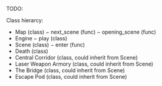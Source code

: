 TODO:

Class hierarcy:

* Map (class)
    − next_scene (func)
    − opening_scene (func)
* Engine − play (class)
* Scene (class)
    − enter (func)
* Death (class)
* Central Corridor (class, could inherit from Scene)
* Laser Weapon Armory (class, could inherit from Scene)
* The Bridge (class, could inherit from Scene)
* Escape Pod (class, could inherit from Scene)

